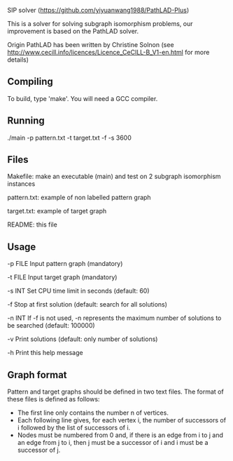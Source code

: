 SIP solver (https://github.com/yiyuanwang1988/PathLAD-Plus)

This is a solver for solving subgraph isomorphism problems, our improvement is based on the PathLAD solver.

Origin PathLAD  has been written by Christine Solnon (see http://www.cecill.info/licences/Licence_CeCILL-B_V1-en.html for more details)


## Compiling

To build, type 'make'. You will need a GCC compiler.

## Running

./main -p pattern.txt -t target.txt -f -s 3600
 
Files
-----

Makefile: make an executable (main) and test on 2 subgraph isomorphism instances 

pattern.txt: example of non labelled pattern graph

target.txt: example of target graph

README: this file

Usage
-----

-p FILE  Input pattern graph (mandatory)

-t FILE  Input target graph (mandatory)

-s INT   Set CPU time limit in seconds (default: 60)

-f       Stop at first solution (default: search for all solutions)

-n INT If -f is not used, -n represents the maximum number of solutions to be searched (default: 100000)

-v       Print solutions (default: only number of solutions)

-h       Print this help message

Graph format
------------

Pattern and target graphs should be defined in two text files. The format of these files is defined as follows:
- The first line only contains the number n of vertices.
- Each following line gives, for each vertex i, the number of successors of i followed by the list of successors of i.
- Nodes must be numbered from 0 and, if there is an edge from i to j and an edge from j to i, then j must be a successor of i and i must be a successor of j.

